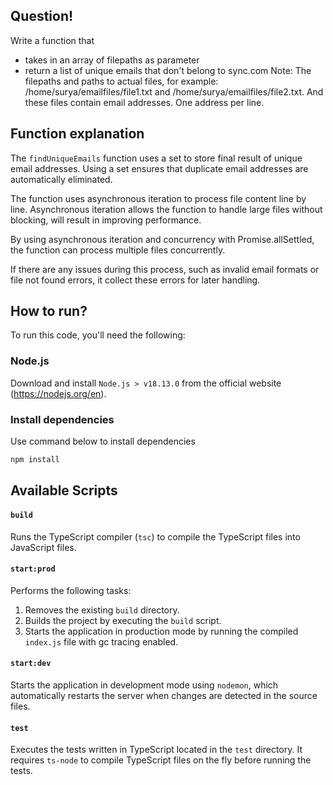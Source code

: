 ## Question!

  Write a function that
  - takes in an array of filepaths as parameter
  - return a list of unique emails that don't belong to sync.com
  Note: 
  The filepaths and paths to actual files, 
  for example:
  /home/surya/emailfiles/file1.txt 
  and 
  /home/surya/emailfiles/file2.txt.
  And these files contain email addresses. 
  One address per line.

## Function explanation

The `findUniqueEmails` function uses a set to store final result of unique email addresses. Using a set ensures that duplicate email addresses are automatically eliminated.

The function uses asynchronous iteration to process file content line by line. Asynchronous iteration allows the function to handle large files without blocking, will result in improving performance.

By using asynchronous iteration and concurrency with Promise.allSettled, the function can process multiple files concurrently.

If there are any issues during this process, such as invalid email formats or file not found errors, it collect these errors for later handling.

## How to run?

To run this code, you'll need the following:

### Node.js

Download and install `Node.js > v18.13.0` from the official website (https://nodejs.org/en). 

### Install dependencies

Use command below to install dependencies

```cmd
npm install
```

## Available Scripts

#### `build`

Runs the TypeScript compiler (`tsc`) to compile the TypeScript files into JavaScript files.

#### `start:prod`

Performs the following tasks:
1. Removes the existing `build` directory.
2. Builds the project by executing the `build` script.
3. Starts the application in production mode by running the compiled `index.js` file with gc tracing enabled.

#### `start:dev`

Starts the application in development mode using `nodemon`, which automatically restarts the server when changes are detected in the source files.

#### `test`

Executes the tests written in TypeScript located in the `test` directory. It requires `ts-node` to compile TypeScript files on the fly before running the tests.
